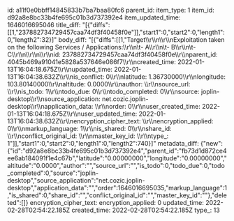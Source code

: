 id: a11f0e0bbff14845833b7ba7baa80fc6
parent_id: 
item_type: 1
item_id: d92a8e8bc33b4fe695c01b3d737392e4
item_updated_time: 1646016695046
title_diff: "[{\"diffs\":[[1,\"237882734729457caa74df3f40458f0e\"]],\"start1\":0,\"start2\":0,\"length1\":0,\"length2\":32}]"
body_diff: "[{\"diffs\":[[1,\"Target\\\r\\\n\\\r\\\nExploitation taken on the following Services / Applications:\\\r\\\n\\t- A\\\r\\\n\\t- B\\\r\\\n\\t- C\\\r\\\n\\\r\\\n\\\r\\\nid: 237882734729457caa74df3f40458f0e\\\r\\\nparent_id: 4045b469a91041e5828a537646e086f7\\\r\\\ncreated_time: 2022-01-13T16:04:18.675Z\\\r\\\nupdated_time: 2022-01-13T16:04:38.632Z\\\r\\\nis_conflict: 0\\\r\\\nlatitude: 1.36730000\\\r\\\nlongitude: 103.80140000\\\r\\\naltitude: 0.0000\\\r\\\nauthor: \\\r\\\nsource_url: \\\r\\\nis_todo: 1\\\r\\\ntodo_due: 0\\\r\\\ntodo_completed: 0\\\r\\\nsource: joplin-desktop\\\r\\\nsource_application: net.cozic.joplin-desktop\\\r\\\napplication_data: \\\r\\\norder: 0\\\r\\\nuser_created_time: 2022-01-13T16:04:18.675Z\\\r\\\nuser_updated_time: 2022-01-13T16:04:38.632Z\\\r\\\nencryption_cipher_text: \\\r\\\nencryption_applied: 0\\\r\\\nmarkup_language: 1\\\r\\\nis_shared: 0\\\r\\\nshare_id: \\\r\\\nconflict_original_id: \\\r\\\nmaster_key_id: \\\r\\\ntype_: 1\"]],\"start1\":0,\"start2\":0,\"length1\":0,\"length2\":740}]"
metadata_diff: {"new":{"id":"d92a8e8bc33b4fe695c01b3d737392e4","parent_id":"fb73d1d872ce4ee6ab184091f1e4c67b","latitude":"0.00000000","longitude":"0.00000000","altitude":"0.0000","author":"","source_url":"","is_todo":0,"todo_due":0,"todo_completed":0,"source":"joplin-desktop","source_application":"net.cozic.joplin-desktop","application_data":"","order":1646016695035,"markup_language":1,"is_shared":0,"share_id":"","conflict_original_id":"","master_key_id":""},"deleted":[]}
encryption_cipher_text: 
encryption_applied: 0
updated_time: 2022-02-28T02:54:22.185Z
created_time: 2022-02-28T02:54:22.185Z
type_: 13
